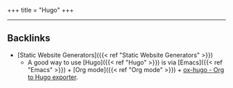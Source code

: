 +++
title = "Hugo"
+++




---
## Backlinks
* [Static Website Generators]({{< ref "Static Website Generators" >}})
	* A good way to use [Hugo]({{< ref "Hugo" >}}) is via [Emacs]({{< ref "Emacs" >}}) + [Org mode]({{< ref "Org mode" >}}) + [ox-hugo - Org to Hugo exporter](https://ox-hugo.scripter.co/).

